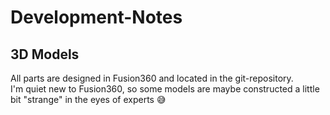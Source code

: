 # Development-Notes
## 3D Models
All parts are designed in Fusion360 and located in the git-repository.  
I'm quiet new to Fusion360, so some models are maybe constructed a little bit "strange" in the eyes of experts 😅
